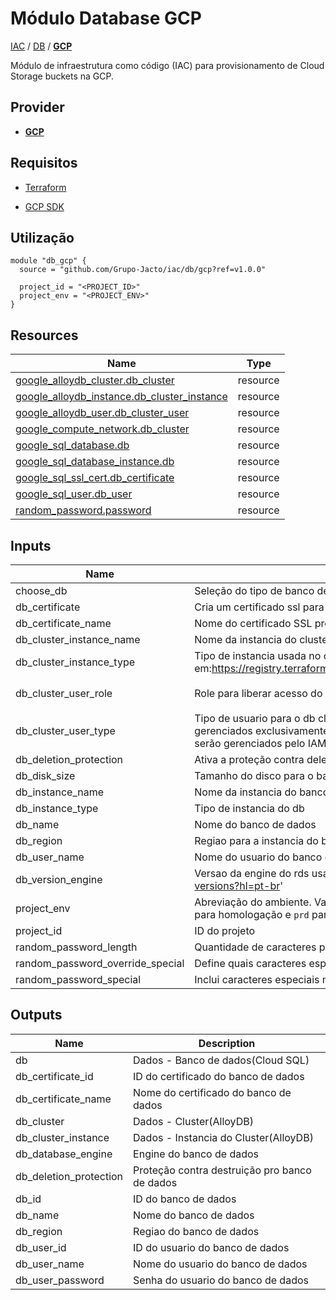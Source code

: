 # Módulo Database GCP

[IAC](../../README.md) / [DB](../README.md) / **[GCP](./README.md)**

Módulo de infraestrutura como código (IAC) para provisionamento de Cloud Storage buckets na GCP.

## Provider

- [**GCP**](../../gcp/README.md)

## Requisitos

- [Terraform](https://www.terraform.io/downloads.html)

- [GCP SDK](https://cloud.google.com/sdk/docs/install)

## Utilização

```hcl
module "db_gcp" {
  source = "github.com/Grupo-Jacto/iac/db/gcp?ref=v1.0.0"

  project_id = "<PROJECT_ID>"
  project_env = "<PROJECT_ENV>"
}
```

## Resources

| Name                                                                                                                                           | Type     |
| ---------------------------------------------------------------------------------------------------------------------------------------------- | -------- |
| [google_alloydb_cluster.db_cluster](https://registry.terraform.io/providers/hashicorp/google/latest/docs/resources/alloydb_cluster)            | resource |
| [google_alloydb_instance.db_cluster_instance](https://registry.terraform.io/providers/hashicorp/google/latest/docs/resources/alloydb_instance) | resource |
| [google_alloydb_user.db_cluster_user](https://registry.terraform.io/providers/hashicorp/google/latest/docs/resources/alloydb_user)             | resource |
| [google_compute_network.db_cluster](https://registry.terraform.io/providers/hashicorp/google/latest/docs/resources/compute_network)            | resource |
| [google_sql_database.db](https://registry.terraform.io/providers/hashicorp/google/latest/docs/resources/sql_database)                          | resource |
| [google_sql_database_instance.db](https://registry.terraform.io/providers/hashicorp/google/latest/docs/resources/sql_database_instance)        | resource |
| [google_sql_ssl_cert.db_certificate](https://registry.terraform.io/providers/hashicorp/google/latest/docs/resources/sql_ssl_cert)              | resource |
| [google_sql_user.db_user](https://registry.terraform.io/providers/hashicorp/google/latest/docs/resources/sql_user)                             | resource |
| [random_password.password](https://registry.terraform.io/providers/hashicorp/random/latest/docs/resources/password)                            | resource |

## Inputs

| Name                             | Description                                                                                                                                                                                                                                                           | Type           | Default                  | Required |
| -------------------------------- | --------------------------------------------------------------------------------------------------------------------------------------------------------------------------------------------------------------------------------------------------------------------- | -------------- | ------------------------ | :------: |
| choose_db                        | Seleção do tipo de banco de dados que deseja criar                                                                                                                                                                                                                    | `string`       | `"db"`                   |    no    |
| db_certificate                   | Cria um certificado ssl para o db                                                                                                                                                                                                                                     | `bool`         | `true`                   |    no    |
| db_certificate_name              | Nome do certificado SSL pro banco de dados                                                                                                                                                                                                                            | `string`       | `"my-cert"`              |    no    |
| db_cluster_instance_name         | Nome da instancia do cluster de banco dados                                                                                                                                                                                                                           | `string`       | `"my_db_instance"`       |    no    |
| db_cluster_instance_type         | Tipo de instancia usada no cluster, consulte em:https://registry.terraform.io/providers/hashicorp/google/latest/docs/resources/alloydb_instance                                                                                                                       | `string`       | `"PRIMARY"`              |    no    |
| db_cluster_user_role             | Role para liberar acesso do usuario ao cluster de banco de dados                                                                                                                                                                                                      | `list(string)` | `[ "alloydbsuperuser" ]` |    no    |
| db_cluster_user_type             | Tipo de usuario para o db cluster: Use ALLOYDB_BUILT_IN para criar usuários que serão gerenciados exclusivamente dentro do AlloyDB. Use ALLOYDB_IAM_USER para criar usuários que serão gerenciados pelo IAM e podem precisar acessar outros serviços do Google Cloud. | `string`       | `"ALLOYDB_BUILT_IN"`     |    no    |
| db_deletion_protection           | Ativa a proteção contra deleção do db                                                                                                                                                                                                                                 | `bool`         | `true`                   |    no    |
| db_disk_size                     | Tamanho do disco para o banco de dados                                                                                                                                                                                                                                | `number`       | `10`                     |    no    |
| db_instance_name                 | Nome da instancia do banco de dados                                                                                                                                                                                                                                   | `string`       | `"my-instance"`          |    no    |
| db_instance_type                 | Tipo de instancia do db                                                                                                                                                                                                                                               | `string`       | `"db-f1-micro"`          |    no    |
| db_name                          | Nome do banco de dados                                                                                                                                                                                                                                                | `string`       | `"my-db"`                |    no    |
| db_region                        | Regiao para a instancia do banco de dados                                                                                                                                                                                                                             | `string`       | `"us-central1"`          |    no    |
| db_user_name                     | Nome do usuario do banco de dados                                                                                                                                                                                                                                     | `string`       | `"root"`                 |    no    |
| db_version_engine                | Versao da engine do rds usada, veja as opções em 'https://cloud.google.com/sql/docs/db-versions?hl=pt-br'                                                                                                                                                             | `string`       | `"POSTGRES_16"`          |    no    |
| project_env                      | Abreviação do ambiente. Valores suportados: `sbx` para sandbox, `dev` para desenvolvimento, `hml` para homologação e `prd` para produção.                                                                                                                             | `string`       | n/a                      |   yes    |
| project_id                       | ID do projeto                                                                                                                                                                                                                                                         | `string`       | n/a                      |   yes    |
| random_password_length           | Quantidade de caracteres para o valor randomico                                                                                                                                                                                                                       | `number`       | `16`                     |    no    |
| random_password_override_special | Define quais caracteres especiais usar na geração do valor aleatorio                                                                                                                                                                                                  | `string`       | `"!#$%&*()-+"`           |    no    |
| random_password_special          | Inclui caracteres especiais na senha                                                                                                                                                                                                                                  | `bool`         | `true`                   |    no    |

## Outputs

| Name                   | Description                                   |
| ---------------------- | --------------------------------------------- |
| db                     | Dados - Banco de dados(Cloud SQL)             |
| db_certificate_id      | ID do certificado do banco de dados           |
| db_certificate_name    | Nome do certificado do banco de dados         |
| db_cluster             | Dados - Cluster(AlloyDB)                      |
| db_cluster_instance    | Dados - Instancia do Cluster(AlloyDB)         |
| db_database_engine     | Engine do banco de dados                      |
| db_deletion_protection | Proteção contra destruição pro banco de dados |
| db_id                  | ID do banco de dados                          |
| db_name                | Nome do banco de dados                        |
| db_region              | Regiao do banco de dados                      |
| db_user_id             | ID do usuario do banco de dados               |
| db_user_name           | Nome do usuario do banco de dados             |
| db_user_password       | Senha do usuario do banco de dados            |

<!-- END_TF_DOCS -->
